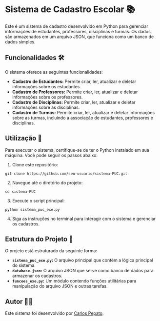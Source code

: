 # Sistema de Cadastro Escolar 📚

Este é um sistema de cadastro desenvolvido em Python para gerenciar informações de estudantes, professores, disciplinas e turmas. Os dados são armazenados em um arquivo JSON, que funciona como um banco de dados simples.

## Funcionalidades 🛠️

O sistema oferece as seguintes funcionalidades:

- **Cadastro de Estudantes:** Permite criar, ler, atualizar e deletar informações sobre os estudantes.
- **Cadastro de Professores:** Permite criar, ler, atualizar e deletar informações sobre os professores.
- **Cadastro de Disciplinas:** Permite criar, ler, atualizar e deletar informações sobre as disciplinas.
- **Cadastro de Turmas:** Permite criar, ler, atualizar e deletar informações sobre as turmas, incluindo a associação de estudantes, professores e disciplinas.

## Utilização 🚀

Para executar o sistema, certifique-se de ter o Python instalado em sua máquina. Você pode seguir os passos abaixo:

1. Clone este repositório:

```
git clone https://github.com/seu-usuario/sistema-PUC.git
```

2. Navegue até o diretório do projeto:

```
cd sistema-PUC
```

3. Execute o script principal:

```
python sistema_puc_exe.py
```

4. Siga as instruções no terminal para interagir com o sistema e gerenciar os cadastros.

## Estrutura do Projeto 📁

O projeto está estruturado da seguinte forma:

- **`sistema_puc_exe.py`:** O arquivo principal que contém a lógica principal do sistema.
- **`database.json`:** O arquivo JSON que serve como banco de dados para armazenar os cadastros.
- **`funcoes_exe.py`:** Um módulo contendo funções utilitárias para manipulação do arquivo JSON e outras tarefas.

## Autor 👨‍💻

Este sistema foi desenvolvido por [Carlos Pepato](https://github.com/carlospepato).
